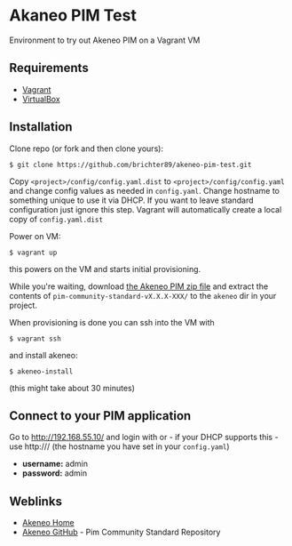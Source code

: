 Akaneo PIM Test
===============

Environment to try out Akeneo PIM on a Vagrant VM



## Requirements
- [Vagrant](http://vagrantup.com/)
- [VirtualBox](https://virtualbox.org/)



## Installation
Clone repo (or fork and then clone yours):

    $ git clone https://github.com/brichter89/akeneo-pim-test.git

Copy `<project>/config/config.yaml.dist` to `<project>/config/config.yaml` and change config values as needed in `config.yaml`. Change hostname to something unique to use it via DHCP. If you want to leave standard configuration just ignore this step. Vagrant will automatically create a local copy of `config.yaml.dist`

Power on VM:

    $ vagrant up

this powers on the VM and starts initial provisioning.

While you're waiting, download [the Akeneo PIM zip file](http://www.akeneo.com/download/) and extract the contents of `pim-community-standard-vX.X.X-XXX/` to the `akeneo` dir in your project.

When provisioning is done you can ssh into the VM with

    $ vagrant ssh

and install akeneo:

    $ akeneo-install

(this might take about 30 minutes)



## Connect to your PIM application
Go to http://192.168.55.10/ and login with
or - if your DHCP supports this - use http://<hostname>/ (the hostname you have set in your `config.yaml`)

- **username:** admin
- **password:** admin



## Weblinks
- [Akeneo Home](http://akeneo.com/)
- [Akeneo GitHub](https://github.com/akeneo/pim-community-standard) - Pim Community Standard Repository
